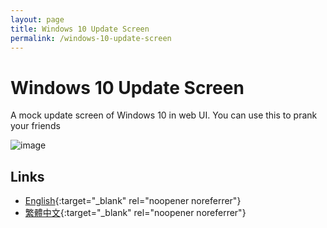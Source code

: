 ```yaml
---
layout: page
title: Windows 10 Update Screen
permalink: /windows-10-update-screen
---
```


# Windows 10 Update Screen
A mock update screen of Windows 10 in web UI. You can use this to prank your friends

![image](https://github.com/user-attachments/assets/e84d972d-d7b1-4aeb-8cb7-644ac0bbcfac)

## Links
- [English](https://quicksilver-public.s3.ap-east-1.amazonaws.com/Windows+10+Update+Screen.html){:target="_blank" rel="noopener noreferrer"}
- [繁體中文](https://quicksilver-public.s3.ap-east-1.amazonaws.com/Windows+10+Update+Screen.html?lang=zh){:target="_blank" rel="noopener noreferrer"}
